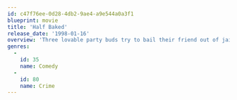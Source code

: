 ```yaml
---
id: c47f76ee-0d28-4db2-9ae4-a9e544a0a3f1
blueprint: movie
title: 'Half Baked'
release_date: '1998-01-16'
overview: 'Three lovable party buds try to bail their friend out of jail. But just when the guys have mastered a plan, everything comes dangerously close to going up in smoke.'
genres:
  -
    id: 35
    name: Comedy
  -
    id: 80
    name: Crime
---
```

